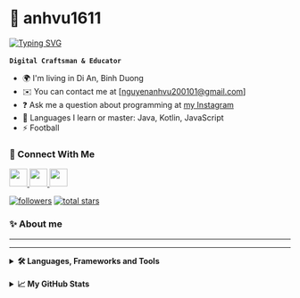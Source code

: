 # 🚀 anhvu1611

<a href="https://git.io/typing-svg"><img src="https://readme-typing-svg.demolab.com?font=Fira+Code&duration=2000&pause=1000&color=00E0E5&random=false&width=435&lines=%F0%9F%92%A1+Innovate.;%E2%9C%A8+Inspire.;%F0%9F%94%A5+Ignite." alt="Typing SVG" /></a>

**`Digital Craftsman & Educator`**

* 🌍 I'm living in Di An, Binh Duong
* ✉️ You can contact me at [nguyenanhvu200101@gmail.com]
* ❓ Ask me a question about programming at [my Instagram](https://www.instagram.com/ahn.vu_/)
* 🧠 Languages I learn or master: Java, Kotlin, JavaScript
* ⚡ Football

### 🔗 Connect With Me
<p align="left">
    <a href="https://www.github.com/anhvu1611" target="_blank" rel="noreferrer"> <picture> <source media="(prefers-color-scheme: dark)" srcset="https://raw.githubusercontent.com/danielcranney/readme-generator/main/public/icons/socials/github-dark.svg" /> <source media="(prefers-color-scheme: light)" srcset="https://raw.githubusercontent.com/danielcranney/readme-generator/main/public/icons/socials/github.svg" /> <img src="https://raw.githubusercontent.com/danielcranney/readme-generator/main/public/icons/socials/github.svg" width="32" height="32" /> </picture> </a>
    <a href="https://www.instagram.com/ahn.vu_/" target="_blank" rel="noreferrer"> <picture> <source media="(prefers-color-scheme: dark)" srcset="https://raw.githubusercontent.com/danielcranney/readme-generator/main/public/icons/socials/instagram.svg" /> <source media="(prefers-color-scheme: light)" srcset="https://raw.githubusercontent.com/danielcranney/readme-generator/main/public/icons/socials/instagram.svg" /> <img src="https://raw.githubusercontent.com/danielcranney/readme-generator/main/public/icons/socials/instagram.svg" width="32" height="32" /> </picture> </a>
    <a href="https://www.facebook.com/sanbong.quytu" target="_blank" rel="noreferrer"> <picture> <source media="(prefers-color-scheme: dark)" srcset="https://raw.githubusercontent.com/danielcranney/readme-generator/main/public/icons/socials/linkedin-dark.svg" /> <source media="(prefers-color-scheme: light)" srcset="https://raw.githubusercontent.com/danielcranney/readme-generator/main/public/icons/socials/facebook.svg" /> <img src="https://raw.githubusercontent.com/danielcranney/readme-generator/main/public/icons/socials/linkedin.svg" width="32" height="32" /> </picture> </a>
</p>

<p>
  <a href="https://github.com/anhvu1611?tab=followers">
    <img alt="followers" title="Follow me on Github" src="https://custom-icon-badges.demolab.com/github/followers/anhvu1611?color=236ad3&labelColor=1155ba&style=for-the-badge&logo=person-add&label=Follow&logoColor=white"/></a>
  <a href="https://github.com/anhvu1611?tab=repositories&sort=stargazers">
    <img alt="total stars" title="Total stars on GitHub" src="https://custom-icon-badges.demolab.com/github/stars/anhvu1611?color=55960c&style=for-the-badge&labelColor=488207&logo=star"/></a>
</p>

### ✨ About me


---

---

<details>
    <summary><b>🛠️ Languages, Frameworks and Tools</b></summary>
    <br />
    <p align="left">
        <a href="https://www.java.com/en/" target="_blank" rel="noreferrer"><img src="https://cdn.worldvectorlogo.com/logos/java-4.svg" width="36" height="36" alt="Java" /></a>
        <a href="https://kotlinlang.org/" target="_blank" rel="noreferrer"><img src="https://cdn.worldvectorlogo.com/logos/kotlin-1.svg" width="36" height="36" alt="Kotlin" /></a>
        <a href="https://developer.mozilla.org/en-US/docs/Web/JavaScript" target="_blank" rel="noreferrer"><img src="https://raw.githubusercontent.com/danielcranney/readme-generator/main/public/icons/skills/javascript-colored.svg" width="36" height="36" alt="JavaScript" /></a>
        <a href="https://reactnative.dev/" target="_blank" rel="noreferrer"><img src="https://cdn.worldvectorlogo.com/logos/react-native-1.svg" width="36" height="36" alt="ReactNative" /></a>
        <a href="https://nodejs.org/en/" target="_blank" rel="noreferrer"><img src="https://raw.githubusercontent.com/danielcranney/readme-generator/main/public/icons/skills/nodejs-colored.svg" width="36" height="36" alt="NodeJS" /></a>
        <a href="https://aws.amazon.com" target="_blank" rel="noreferrer"><img src="https://raw.githubusercontent.com/danielcranney/readme-generator/main/public/icons/skills/aws-colored.svg" width="36" height="36" alt="Amazon Web Services" /></a>
        <a href="https://www.docker.com/" target="_blank" rel="noreferrer"><img src="https://raw.githubusercontent.com/danielcranney/readme-generator/main/public/icons/skills/docker-colored.svg" width="36" height="36" alt="Docker" /></a>
        <a href="https://learn.microsoft.com/vi-vn/sql/ssms/sql-server-management-studio-web-browser?view=sql-server-2017" target="_blank" rel="noreferrer"><img src="https://cdn.worldvectorlogo.com/logos/microsoft-sql-server-1.svg" width="36" height="36" alt="SQL" /></a>
        <a href="https://neo4j.com/fr/" target="_blank" rel="noreferrer"><img src="https://raw.githubusercontent.com/devicons/devicon/6910f0503efdd315c8f9b858234310c06e04d9c0/icons/neo4j/neo4j-original.svg" width="36" height="36" alt="Neo4j" /></a>
        <a href="https://www.mongodb.com/fr-fr" target="_blank" rel="noreferrer"><img src="https://cdn.worldvectorlogo.com/logos/mongodb-icon-1.svg" width="36" height="36" alt="MongoDB" /></a>
        <a href="https://mariadb.org/" target="_blank" rel="noreferrer"><img src="https://mariadb.com/wp-content/uploads/2019/11/mariadb-logo-vert_blue-transparent.png" width="36" height="36" alt="MariaDB" /></a>
    </p>
</details>

<br />

<details>
    <summary><b>📈 My GitHub Stats</b></summary>
    <br />
    <a href="https://github.com/anhvu1611"><img src="https://github-readme-stats.vercel.app/api?username=anhvu1611&show_icons=true&hide=issues,&count_private=true&title_color=10b981&text_color=ffffff&icon_color=facc15&bg_color=1c1917&hide_border=true&show_icons=true" alt="anhvu1611's GitHub stats" /></a>
    <br />    
    <a href="https://github.com/anhvu1611"><img src="https://github-readme-streak-stats.herokuapp.com/?user=anhvu1611&stroke=ffffff&background=1c1917&ring=10b981&fire=10b981&currStreakNum=ffffff&currStreakLabel=10b981&sideNums=ffffff&sideLabels=ffffff&dates=ffffff&hide_border=true" alt="More of anhvu1611 GitHub stats" /></a>
    <br />
</details>
